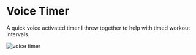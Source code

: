 # Voice Timer

A quick voice activated timer I threw together to help with timed workout intervals.

![voice timer](readme_assets/timer.jpg "Voice Timer")